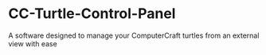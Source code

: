 # CC-Turtle-Control-Panel
A software designed to manage your ComputerCraft turtles from an external view with ease
